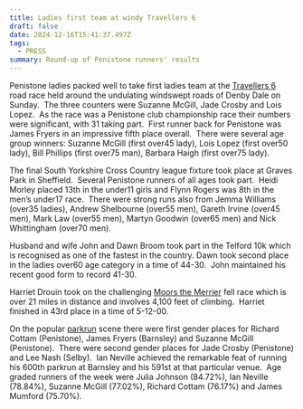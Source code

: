 ```yaml
---
title: Ladies first team at windy Travellers 6
draft: false
date: 2024-12-16T15:41:37.497Z
tags:
  - PRESS
summary: Round-up of Penistone runners' results
---
```

Penistone ladies packed well to take first ladies team at the [Travellers 6](https://results.pfrac.co.uk/championship-2024/travellers-6) road race held around the undulating windswept roads of Denby Dale on Sunday.  The three counters were Suzanne McGill, Jade Crosby and Lois Lopez.  As the race was a Penistone club championship race their numbers were significant, with 31 taking part.  First runner back for Penistone was James Fryers in an impressive fifth place overall.  There were several age group winners: Suzanne McGill (first over45 lady), Lois Lopez (first over50 lady), Bill Phillips (first over75 man), Barbara Haigh (first over75 lady).

The final South Yorkshire Cross Country league fixture took place at Graves Park in Sheffield.  Several Penistone runners of all ages took part.  Heidi Morley placed 13th in the under11 girls and Flynn Rogers was 8th in the men’s under17 race.  There were strong runs also from Jemma Williams (over35 ladies), Andrew Shelbourne (over55 men), Gareth Irvine (over45 men), Mark Law (over55 men), Martyn Goodwin (over65 men) and Nick Whittingham (over70 men).

Husband and wife John and Dawn Broom took part in the Telford 10k which is recognised as one of the fastest in the country. Dawn took second place in the ladies over60 age category in a time of 44-30.  John maintained his recent good form to record 41-30.

Harriet Drouin took on the challenging [Moors the Merrier](https://results.pfrac.co.uk/fell-league-2024/moors-the-merrier) fell race which is over 21 miles in distance and involves 4,100 feet of climbing.  Harriet finished in 43rd place in a time of 5-12-00.

On the popular [parkrun](https://results.pfrac.co.uk/parkrun-2024/2024-12-14) scene there were first gender places for Richard Cottam (Penistone), James Fryers (Barnsley) and Suzanne McGill (Penistone).  There were second gender places for Jade Crosby (Penistone) and Lee Nash (Selby).  Ian Neville achieved the remarkable feat of running his 600th parkrun at Barnsley and his 591st at that particular venue.  Age graded runners of the week were Julia Johnson (84.72%), Ian Neville (78.84%), Suzanne McGill (77.02%), Richard Cottam (76.17%) and James Mumford (75.70%).